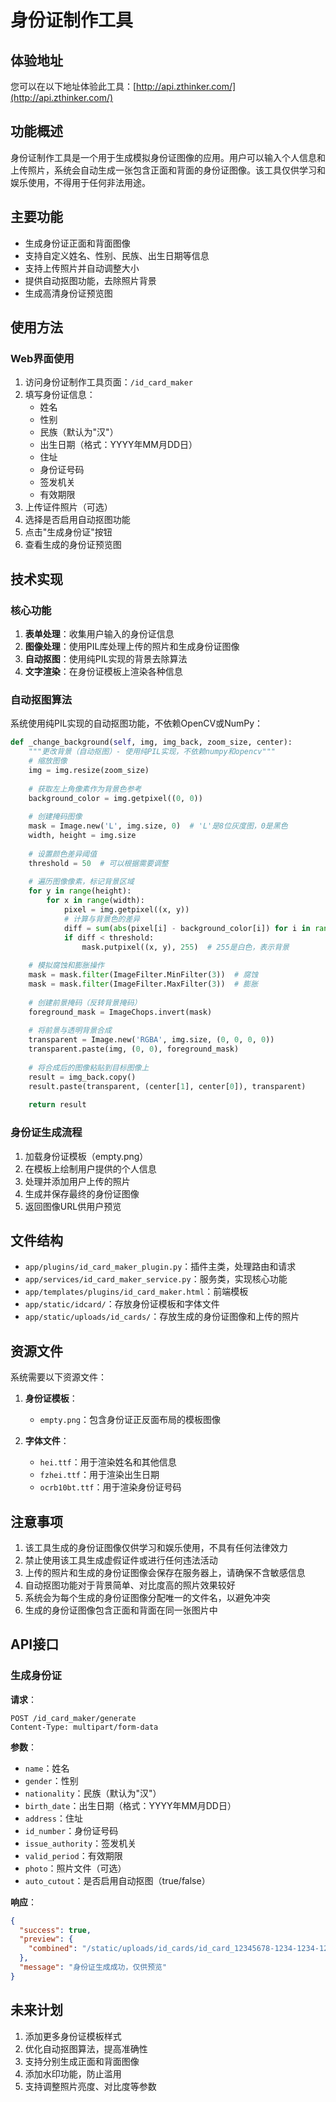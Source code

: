 # 身份证制作工具

## 体验地址

您可以在以下地址体验此工具：[http://api.zthinker.com/](http://api.zthinker.com/)

## 功能概述

身份证制作工具是一个用于生成模拟身份证图像的应用。用户可以输入个人信息和上传照片，系统会自动生成一张包含正面和背面的身份证图像。该工具仅供学习和娱乐使用，不得用于任何非法用途。

## 主要功能

- 生成身份证正面和背面图像
- 支持自定义姓名、性别、民族、出生日期等信息
- 支持上传照片并自动调整大小
- 提供自动抠图功能，去除照片背景
- 生成高清身份证预览图

## 使用方法

### Web界面使用

1. 访问身份证制作工具页面：`/id_card_maker`
2. 填写身份证信息：
   - 姓名
   - 性别
   - 民族（默认为"汉"）
   - 出生日期（格式：YYYY年MM月DD日）
   - 住址
   - 身份证号码
   - 签发机关
   - 有效期限
3. 上传证件照片（可选）
4. 选择是否启用自动抠图功能
5. 点击"生成身份证"按钮
6. 查看生成的身份证预览图

## 技术实现

### 核心功能

1. **表单处理**：收集用户输入的身份证信息
2. **图像处理**：使用PIL库处理上传的照片和生成身份证图像
3. **自动抠图**：使用纯PIL实现的背景去除算法
4. **文字渲染**：在身份证模板上渲染各种信息

### 自动抠图算法

系统使用纯PIL实现的自动抠图功能，不依赖OpenCV或NumPy：

```python
def _change_background(self, img, img_back, zoom_size, center):
    """更改背景（自动抠图）- 使用纯PIL实现，不依赖numpy和opencv"""
    # 缩放图像
    img = img.resize(zoom_size)
    
    # 获取左上角像素作为背景色参考
    background_color = img.getpixel((0, 0))
    
    # 创建掩码图像
    mask = Image.new('L', img.size, 0)  # 'L'是8位灰度图，0是黑色
    width, height = img.size
    
    # 设置颜色差异阈值
    threshold = 50  # 可以根据需要调整
    
    # 遍历图像像素，标记背景区域
    for y in range(height):
        for x in range(width):
            pixel = img.getpixel((x, y))
            # 计算与背景色的差异
            diff = sum(abs(pixel[i] - background_color[i]) for i in range(3))
            if diff < threshold:
                mask.putpixel((x, y), 255)  # 255是白色，表示背景
    
    # 模拟腐蚀和膨胀操作
    mask = mask.filter(ImageFilter.MinFilter(3))  # 腐蚀
    mask = mask.filter(ImageFilter.MaxFilter(3))  # 膨胀
    
    # 创建前景掩码（反转背景掩码）
    foreground_mask = ImageChops.invert(mask)
    
    # 将前景与透明背景合成
    transparent = Image.new('RGBA', img.size, (0, 0, 0, 0))
    transparent.paste(img, (0, 0), foreground_mask)
    
    # 将合成后的图像粘贴到目标图像上
    result = img_back.copy()
    result.paste(transparent, (center[1], center[0]), transparent)
    
    return result
```

### 身份证生成流程

1. 加载身份证模板（empty.png）
2. 在模板上绘制用户提供的个人信息
3. 处理并添加用户上传的照片
4. 生成并保存最终的身份证图像
5. 返回图像URL供用户预览

## 文件结构

- `app/plugins/id_card_maker_plugin.py`：插件主类，处理路由和请求
- `app/services/id_card_maker_service.py`：服务类，实现核心功能
- `app/templates/plugins/id_card_maker.html`：前端模板
- `app/static/idcard/`：存放身份证模板和字体文件
- `app/static/uploads/id_cards/`：存放生成的身份证图像和上传的照片

## 资源文件

系统需要以下资源文件：

1. **身份证模板**：
   - `empty.png`：包含身份证正反面布局的模板图像

2. **字体文件**：
   - `hei.ttf`：用于渲染姓名和其他信息
   - `fzhei.ttf`：用于渲染出生日期
   - `ocrb10bt.ttf`：用于渲染身份证号码

## 注意事项

1. 该工具生成的身份证图像仅供学习和娱乐使用，不具有任何法律效力
2. 禁止使用该工具生成虚假证件或进行任何违法活动
3. 上传的照片和生成的身份证图像会保存在服务器上，请确保不含敏感信息
4. 自动抠图功能对于背景简单、对比度高的照片效果较好
5. 系统会为每个生成的身份证图像分配唯一的文件名，以避免冲突
6. 生成的身份证图像包含正面和背面在同一张图片中

## API接口

### 生成身份证

**请求**：
```
POST /id_card_maker/generate
Content-Type: multipart/form-data
```

**参数**：
- `name`：姓名
- `gender`：性别
- `nationality`：民族（默认为"汉"）
- `birth_date`：出生日期（格式：YYYY年MM月DD日）
- `address`：住址
- `id_number`：身份证号码
- `issue_authority`：签发机关
- `valid_period`：有效期限
- `photo`：照片文件（可选）
- `auto_cutout`：是否启用自动抠图（true/false）

**响应**：
```json
{
  "success": true,
  "preview": {
    "combined": "/static/uploads/id_cards/id_card_12345678-1234-1234-1234-123456789012.png"
  },
  "message": "身份证生成成功，仅供预览"
}
```

## 未来计划

1. 添加更多身份证模板样式
2. 优化自动抠图算法，提高准确性
3. 支持分别生成正面和背面图像
4. 添加水印功能，防止滥用
5. 支持调整照片亮度、对比度等参数
